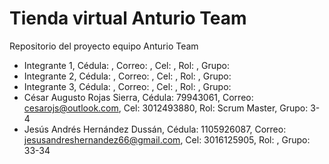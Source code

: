 # Tienda virtual Anturio Team

Repositorio del proyecto equipo Anturio Team

- Integrante 1, Cédula:    , Correo:     , Cel:    , Rol:    , Grupo:   
- Integrante 2, Cédula:    , Correo:     , Cel:    , Rol:    , Grupo:   
- Integrante 3, Cédula:    , Correo:     , Cel:    , Rol:    , Grupo:   
- César Augusto Rojas Sierra, Cédula: 79943061, Correo: cesarojs@outlook.com, Cel: 3012493880, Rol: Scrum Master, Grupo: 3-4   
- Jesús Andrés Hernández Dussán, Cédula: 1105926087, Correo: jesusandreshernandez66@gmail.com, Cel: 3016125905, Rol:     , Grupo: 33-34
